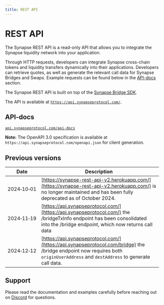 ```yaml
---
title: REST API
---
```


# REST API

The Synapse REST API is a read-only API that allows you to integrate the Synapse liquidity network into your application.

Through HTTP requests, developers can integrate Synapse cross-chain tokens and liquidity transfers dynamically into their applications. Developers can retrieve quotes, as well as generate the relevant call data for Synapse Bridges and Swaps.  Example requests can be found below in the [API-docs](#api-docs) section.


The Synapse REST API is built on top of the [Synapse Bridge SDK](https://docs.synapseprotocol.com/docs/Bridge/SDK).


The API is available at [`https://api.synapseprotocol.com/`](https://api.synapseprotocol.com/).


## API-docs

[`api.synapseprotocol.com/api-docs`](https://api.synapseprotocol.com/api-docs)

**Note:** The OpenAPI 3.0 specification is available at `https://api.synapseprotocol.com/openapi.json` for client generation.

## Previous versions

| Date                   | Description                                                                                                                                                        |
| ---------------------- | ------------------------------------------------------------------------------------------------------------------------------------------------------------------ |
| 2024&#8209;10&#8209;01 | [https://synapse-rest-api-v2.herokuapp.com/](https://synapse-rest-api-v2.herokuapp.com/) is no longer maintained and has been fully deprecated as of October 2024. |
| 2024&#8209;11&#8209;19 | [https://api.synapseprotocol.com/](https://api.synapseprotocol.com/) the /bridgeTxInfo endpoint has been consolidated into the /bridge endpoint, which now returns call data                 |
| 2024&#8209;12&#8209;12 | [https://api.synapseprotocol.com/](https://api.synapseprotocol.com/bridge) the /bridge endpoint now requires both `originUserAddress` and `destAddress` to generate call data.                   |

## Support

Please read the documentation and examples carefully before reaching out on [Discord](https://discord.gg/4rMzuEnKqe) for questions.

<!-- ## GET Endpoints

### `/swap`

Get a token swap quote.

#### Parameters

* `chain` (int): `chainId` of the desired chain.
* `fromToken` (string): Address of token to swap from.
* `toToken` (string): Address of token to swap to.
* `amount` (int): Amount of `fromToken` to swap.

#### Returns

* `routerAddress` (string): The address of the router contract
* `maxAmountOut {` (object): The maximum amount of tokens that can be swapped out.
    * `type:` (string): The data type
    * `hex:` (string): The amount encoded in hexadecimal
* `query {` (object): Parameters for the swap query:
    * `0:` (string): Router contract address
    * `1:` (string): Address of `tokenIn`
    * `2:` (object): Amount of `tokenIn` to swap (same structure as `maxAmountOut`)
    * `3:` (object): Minimum amount of `tokenOut` requested (same structure as `maxAmountOut`)
    * `4:` (string): Encoded params for swap routing
    * `swapAdapter` (string): Address of the swap adapter contract
    * `tokenOut` (string): Address of `tokenOut`
    * `minAmountOut` (object): Minimum amount of `tokenOut` required (same structure as `maxAmountOut`)
    * `deadline` (object): Deadline parameter for the swap (same structure as `maxAmountOut`)
    * `rawParams` (string): Encoded hex string containing swap parameters
* `maxAmountOutStr` (string): The `maxAmountOut` value formatted as a decimal string

#### Example

[`https://api.synapseprotocol.com/swap?chain=1&fromToken=0xa0b86991c6218b36c1d19d4a2e9eb0ce3606eb48&toToken=0x0b2C639c533813f4Aa9D7837CAf62653d097Ff85&amount=100`](https://api.synapseprotocol.com/swap?chain=1&fromToken=0xa0b86991c6218b36c1d19d4a2e9eb0ce3606eb48&toToken=0x0b2C639c533813f4Aa9D7837CAf62653d097Ff85&amount=100)

### `/bridge`

Get a token bridge quote.

#### Parameters

* `fromChain` (int): `chainId` of origin chain
* `toChain` (int): `chainId` of destination chain
* `fromToken` (string): Token address to bridge
* `toToken` (string): Token address to bridge to
* `amount` (int): Amount to bridge
* **Optional**`originUserAddress` (string): Address of the user bridging the token

#### Returns

* `feeAmount` (object): The fee amount for the swap. Contains:
* `type` (string): Data type
* `hex` (string): Fee amount encoded in hex
* `feeConfig` (array): Fee configuration parameters, contains:
* `0` (number): Gas price
* `1` (object): Fee percentage denominator (hex encoded BigNumber)
* `2` (object): Protocol fee percentage numerator (hex encoded BigNumber)
* `routerAddress` (string): Address of the router contract
* `maxAmountOut` (object): Maximum amount receivable from swap, structure same as above
* `originQuery` (object): Original swap query parameters, contains:
* `swapAdapter` (string): Swap adapter address
* `tokenOut` (string): Address of output token
* `minAmountOut` (object): Minimum output token amount
* `deadline` (object): Expiry time
* `rawParams` (string): Encoded hex params
* `destQuery` (object): Destination swap query parameters, structure similar to `originQuery` above.
* `maxAmountOutStr` (string): `maxAmountOut` as a decimal string.
* `bridgeModuleName` (string): the bridge module the transaction will be routed through
* `gasDropAmount` (BigNumber): the amount of gas airdropped to the user on the dest chain.

#### Example

[`/bridge?fromChain=1&toChain=10&fromToken=0xa0b86991c6218b36c1d19d4a2e9eb0ce3606eb48&toToken=0x0b2C639c533813f4Aa9D7837CAf62653d097Ff85&amount=1000000`](https://api.synapseprotol.com/bridge?fromChain=1&toChain=10&fromToken=0xa0b86991c6218b36c1d19d4a2e9eb0ce3606eb48&toToken=0x0b2C639c533813f4Aa9D7837CAf62653d097Ff85&amount=1000000)

### `/swapTxInfo`

Get transaction data for executing a swap.

#### Parameters

* [`/swap`](#swap) parameters plus:
* `address`: Address attempting to swap assets.

#### Returns

* `data`: Binary data that forms the input to the transaction.
* `to`: Set as the [Synapse Router address](/docs/Contracts/Synapse-Router)

#### Example

[`/swapTxInfo?chain=1&fromToken=0xa0b86991c6218b36c1d19d4a2e9eb0ce3606eb48&toToken=0x6b175474e89094c44da98b954eedeac495271d0f&amount=100&address=0x95222290DD7278Aa3Ddd389Cc1E1d165CC4BAfe5`](https://api.synapseprotocol.com/swapTxInfo?chain=1&fromToken=0xa0b86991c6218b36c1d19d4a2e9eb0ce3606eb48&toToken=0x6b175474e89094c44da98b954eedeac495271d0f&amount=100&address=0x95222290DD7278Aa3Ddd389Cc1E1d165CC4BAfe5)

### `/bridgeTxInfo`
Used to get transaction data for executing a bridge.

#### Parameters

* [`/bridge`](#bridge) parameters plus:
  * `destAddress`: Address attempting to receive assets.

#### Returns

Returns txInfo for the best (highest expected output) quote.

* `data`: Binary data that forms the input to the transaction.
* `to`: Set as the [Synapse Router address](/docs/Contracts/Synapse-Router)

#### Example

[`/bridgeTxInfo?fromChain=1&toChain=10&fromToken=0xa0b86991c6218b36c1d19d4a2e9eb0ce3606eb48&toToken=0x0b2C639c533813f4Aa9D7837CAf62653d097Ff85&amount=1000000&destAddress=0x95222290DD7278Aa3Ddd389Cc1E1d165CC4BAfe5`](https://api.synapseprotocol.com/bridgeTxInfo?fromChain=1&toChain=10&fromToken=0xa0b86991c6218b36c1d19d4a2e9eb0ce3606eb48&toToken=0x0b2C639c533813f4Aa9D7837CAf62653d097Ff85&amount=1000000&destAddress=0x95222290DD7278Aa3Ddd389Cc1E1d165CC4BAfe5)

### `/synapseTxId`

Get the unique `synapseTxId` data needed to execute a bridge.

#### Parameters

* `originChainId` (int): `chainId` of the origin chain
* `bridgeModule` (string): String of the bridge module used (e.g. "SynapseRFQ")
* `txHash` (string): Transaction hash of the bridge transaction on the origin chain

#### Returns

* `synapseTxId` (Kappa)

#### Example

[`/synapseTxId?originChainId=8453&bridgeModule=SynapseRFQ&txHash=0x4acd82091b54cf584d50adcad9f57c61055beaca130016ecc3798d3d61f5487a`](https://api.synapseprotocol.com/synapseTxId?originChainId=8453&bridgeModule=SynapseRFQ&txHash=0x4acd82091b54cf584d50adcad9f57c61055beaca130016ecc3798d3d61f5487a)

### `/bridgeTxStatus`
Get the status of a bridge transaction, with destination transaction information if finalized.

#### Parameters
* `destChainId` (int): `chainId` of the destination chain
* `bridgeModule` (string): String of the bridge module used (e.g. "SynapseRFQ")
* `synapseTxId` (string): The unique `SynapseTxId` (Kappa)

#### Returns

* `status` (boolean): Returns `true` if transaction is complete.
* `toInfo` (object): Completed transaction information, or `null` if transaction is not complete.

#### Example

[`/bridgeTxStatus?destChainId=534352&bridgeModule=SynapseRFQ&synapseTxId=0xf4315cb818ad76305dc5fbd55181263688ffeb3fb3e1c6abc2b849a48b3a7c78`](https://api.synapseprotocol.com/bridgeTxStatus?destChainId=534352&bridgeModule=SynapseRFQ&synapseTxId=0xf4315cb818ad76305dc5fbd55181263688ffeb3fb3e1c6abc2b849a48b3a7c78)

### `/destinationTx`
Get the status of a bridge transaction, and the destination transaction information if the transaction is finalized. This is a simple implementation of the above two methods.

#### Parameters
* `originChainId` (int): `chainId` of the origin chain
* `txHash` (string): Transaction hash of the Bridge transaction on the origin chain

#### Returns
* `status` (string): Returns `completed` if transaction is complete
* `toInfo` (object): Completed transaction information, or `null` if transaction is not complete.

#### Example

[`/destinationTx?originChainId=1&txHash=0x93f9d78516ee5fbce2595519ec97e03ff03778af600acb1769d0ce6def32b804`](https://api.synapseprotocol.com/destinationTx?originChainId=1&txHash=0x93f9d78516ee5fbce2595519ec97e03ff03778af600acb1769d0ce6def32b804)

### `/destinationTokens`
Used to return which tokens you can bridge to, once an origin token is identified.

#### Parameters
* `fromChain` (int): `chainId` of the origin chain
* `fromToken` (string): Transaction hash of the bridge transaction on the origin chain

#### Returns

// This function returns a list of all tokens that the fromToken can be bridged to, along with data about that token. Each object in the list returns:

* Array of token objects the `fromToken` can be bridged to, containing:
  * `symbol`: The token symbol of the destination token identified
  * `chainId`: The `chainId` of the destination token identified
  * `address`: The token address of the destination token identified


#### Example

[`/destinationTokens?fromChain=1&fromToken=0xdAC17F958D2ee523a2206206994597C13D831ec7`](https://api.synapseprotocol.com/destinationTokens?fromChain=1&fromToken=0xdAC17F958D2ee523a2206206994597C13D831ec7) -->
